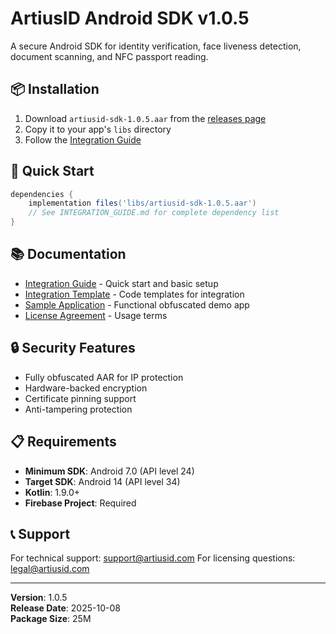 # ArtiusID Android SDK v1.0.5

A secure Android SDK for identity verification, face liveness detection, document scanning, and NFC passport reading.

## 📦 Installation

1. Download `artiusid-sdk-1.0.5.aar` from the [releases page](https://github.com/artius-iD/artiusid_sdk_android/releases)
2. Copy it to your app's `libs` directory
3. Follow the [Integration Guide](INTEGRATION_GUIDE.md)

## 🚀 Quick Start

```gradle
dependencies {
    implementation files('libs/artiusid-sdk-1.0.5.aar')
    // See INTEGRATION_GUIDE.md for complete dependency list
}
```

## 📚 Documentation

- [Integration Guide](INTEGRATION_GUIDE.md) - Quick start and basic setup
- [Integration Template](integration-template/) - Code templates for integration
- [Sample Application](sample-app/ArtiusID-Sample-App-Functional.apk) - Functional obfuscated demo app
- [License Agreement](LICENSE.txt) - Usage terms

## 🔒 Security Features

- Fully obfuscated AAR for IP protection
- Hardware-backed encryption
- Certificate pinning support
- Anti-tampering protection

## 📋 Requirements

- **Minimum SDK**: Android 7.0 (API level 24)
- **Target SDK**: Android 14 (API level 34)
- **Kotlin**: 1.9.0+
- **Firebase Project**: Required

## 📞 Support

For technical support: support@artiusid.com
For licensing questions: legal@artiusid.com

---
**Version**: 1.0.5  
**Release Date**: 2025-10-08  
**Package Size**:  25M
